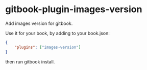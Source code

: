 # gitbook-plugin-images-version

Add images version for gitbook.

Use it for your book, by adding to your book.json:
```json
{
    "plugins": ["images-version"]
}
```
then run gitbook install.
